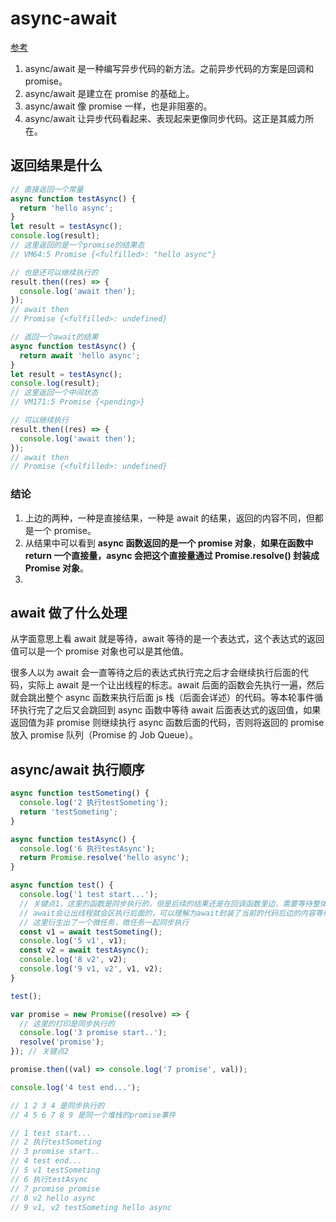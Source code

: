 # async-await

[参考](https://www.cnblogs.com/lpggo/p/8127604.html)

1. async/await 是一种编写异步代码的新方法。之前异步代码的方案是回调和 promise。
2. async/await 是建立在 promise 的基础上。
3. async/await 像 promise 一样，也是非阻塞的。
4. async/await 让异步代码看起来、表现起来更像同步代码。这正是其威力所在。

## 返回结果是什么

```js
// 直接返回一个常量
async function testAsync() {
  return 'hello async';
}
let result = testAsync();
console.log(result);
// 这里返回的是一个promise的结果态
// VM64:5 Promise {<fulfilled>: "hello async"}

// 也是还可以继续执行的
result.then((res) => {
  console.log('await then');
});
// await then
// Promise {<fulfilled>: undefined}
```

```js
// 返回一个await的结果
async function testAsync() {
  return await 'hello async';
}
let result = testAsync();
console.log(result);
// 这里返回一个中间状态
// VM171:5 Promise {<pending>}

// 可以继续执行
result.then((res) => {
  console.log('await then');
});
// await then
// Promise {<fulfilled>: undefined}
```

### 结论

1. 上边的两种，一种是直接结果，一种是 await 的结果，返回的内容不同，但都是一个 promise。
2. 从结果中可以看到 **async 函数返回的是一个 promise 对象**，**如果在函数中 return 一个直接量，async 会把这个直接量通过 Promise.resolve() 封装成 Promise 对象**。
3.

## await 做了什么处理

从字面意思上看 await 就是等待，await 等待的是一个表达式，这个表达式的返回值可以是一个 promise 对象也可以是其他值。

很多人以为 await 会一直等待之后的表达式执行完之后才会继续执行后面的代码，实际上 await 是一个让出线程的标志。await 后面的函数会先执行一遍，然后就会跳出整个 async 函数来执行后面 js 栈（后面会详述）的代码。等本轮事件循环执行完了之后又会跳回到 async 函数中等待 await
后面表达式的返回值，如果返回值为非 promise 则继续执行 async 函数后面的代码，否则将返回的 promise 放入 promise 队列（Promise 的 Job Queue）。

## async/await 执行顺序

```js
async function testSometing() {
  console.log('2 执行testSometing');
  return 'testSometing';
}

async function testAsync() {
  console.log('6 执行testAsync');
  return Promise.resolve('hello async');
}

async function test() {
  console.log('1 test start...');
  // 关键点1，这里的函数是同步执行的，但是后续的结果还是在回调函数里边，需要等待整体的同步函数执行完成才可以执行的，这里很关键
  // await会让出线程就会区执行后面的，可以理解为await封装了当前的代码后边的内容等待执行
  // 这里衍生出了一个微任务，微任务一起同步执行
  const v1 = await testSometing();
  console.log('5 v1', v1);
  const v2 = await testAsync();
  console.log('8 v2', v2);
  console.log('9 v1, v2', v1, v2);
}

test();

var promise = new Promise((resolve) => {
  // 这里的打印是同步执行的
  console.log('3 promise start..');
  resolve('promise');
}); // 关键点2

promise.then((val) => console.log('7 promise', val));

console.log('4 test end...');

// 1 2 3 4 是同步执行的
// 4 5 6 7 8 9 是同一个堆栈的promise事件

// 1 test start...
// 2 执行testSometing
// 3 promise start..
// 4 test end...
// 5 v1 testSometing
// 6 执行testAsync
// 7 promise promise
// 8 v2 hello async
// 9 v1, v2 testSometing hello async
```

